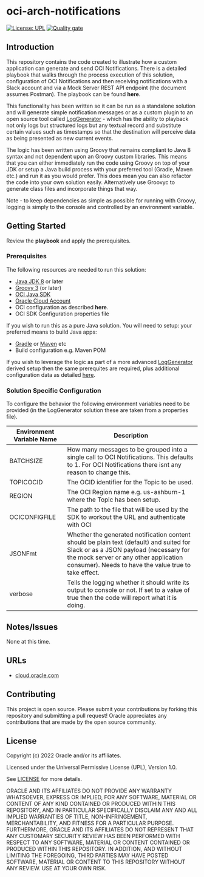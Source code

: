 # oci-arch-notifications

[![License: UPL](https://img.shields.io/badge/license-UPL-green)](https://img.shields.io/badge/license-UPL-green) [![Quality gate](https://sonarcloud.io/api/project_badges/quality_gate?project=oracle-devrel_oci-arch-notifications)](https://sonarcloud.io/dashboard?id=oracle-devrel_oci-arch-notifications)

## Introduction

This repository contains the code created to illustrate how a custom application can generate and send OCI Notifications.  There is a detailed playbook that walks through the process execution of this solution, configuration of OCI Notifications and then receiving notifications with a Slack account and via a Mock Server REST API endpoint (the document assumes Postman). The playbook can be found **here**.

This functionality has been written so it can be run as a standalone solution and will generate simple notification messages or as a custom plugin to an open source tool called [LogGenerator](https://github.com/mp3monster/LogGenerator) - which has the ability to playback not only logs but structured logs but any textual record and substitute certain values such as timestamps so that the destination will perceive data as being presented as new current events.

The logic has been written using Groovy that remains compliant to Java 8 syntax and not dependent upon an Groovy custom libraries. This means that you can either immediately run the code using Groovy on top of your JDK or setup a Java build process with your preferred tool (Gradle, Maven etc.) and run it as you would prefer. This does mean you can also refactor the code into your own solution easily. Alternatively use Groovyc to generate class files and incorporate things that way.

Note - to keep dependencies as simple as possible for running with Groovy, logging is  simply to the console and controlled by an environment variable.

## Getting Started
Review the **playbook** and apply the prerequisites.

### Prerequisites
The following resources are needed to run this solution:

- [Java JDK 8](https://www.oracle.com/uk/java/technologies/javase/javase8-archive-downloads.html) or later
- [Groovy 3](https://groovy.apache.org/download.html) (or later)
- [OCI Java SDK](https://docs.oracle.com/en-us/iaas/Content/API/SDKDocs/javasdk.htm)
- [Oracle Cloud Account](https://cloud.oracle.com)
- OCI configuration as described **here**.
- OCI SDK Configuration properties file

If you wish to run this as a pure Java solution. You will need to setup: your preferred means to build Java apps:

- [Gradle](https://gradle.org/) or [Maven](https://maven.apache.org/) etc
- Build configuration e.g. Maven POM

If you wish to leverage the logic as part of a more advanced [LogGenerator](https://github.com/mp3monster/LogGenerator) derived setup then the same prerequites are required, plus additional configuration data as detailed [here](https://github.com/mp3monster/LogGenerator). 

### Solution Specific Configuration

To configure the behavior the following environment variables need to be provided (in the LogGenerator solution these are taken from a properties file).

| Environment Variable Name | Description                                                  |
| ------------------------- | ------------------------------------------------------------ |
| BATCHSIZE                 | How many messages to be grouped into a single call to OCI Notifications. This defaults to 1. For OCI Notifications there isnt any reason to change this. |
| TOPICOCID                 | The OCID identifier for the Topic to be used.                |
| REGION                    | The OCI Region name e.g. us-ashburn-1 where the Topic has been setup. |
| OCICONFIGFILE             | The path to the file that will be used by the SDK to workout the URL and authenticate with OCI |
| JSONFmt                   | Whether the generated notification content should be plain text (default) and suited for Slack or as a JSON payload (necessary for the mock server or any other application consumer). Needs to have the value true to take effect. |
| verbose                   | Tells the logging whether it should write its output to console or not. If set to a value of true then the code will report what it is doing. |



## Notes/Issues

None at this time.

## URLs
* [cloud.oracle.com](https://oradocs-prodapp.cec.ocp.oraclecloud.com/documents/link/LDB5E5A64FC2812D39FB2B92C5B8A4023822A576F9DB/fileview/D3687C9FB8BE89832D7415A350DDF16ABB00D5A43B76/_using-ons-with-applications.docx)

## Contributing

This project is open source.  Please submit your contributions by forking this repository and submitting a pull request!  Oracle appreciates any contributions that are made by the open source community.

## License
Copyright (c) 2022 Oracle and/or its affiliates.

Licensed under the Universal Permissive License (UPL), Version 1.0.

See [LICENSE](LICENSE) for more details.

ORACLE AND ITS AFFILIATES DO NOT PROVIDE ANY WARRANTY WHATSOEVER, EXPRESS OR IMPLIED, FOR ANY SOFTWARE, MATERIAL OR CONTENT OF ANY KIND CONTAINED OR PRODUCED WITHIN THIS REPOSITORY, AND IN PARTICULAR SPECIFICALLY DISCLAIM ANY AND ALL IMPLIED WARRANTIES OF TITLE, NON-INFRINGEMENT, MERCHANTABILITY, AND FITNESS FOR A PARTICULAR PURPOSE.  FURTHERMORE, ORACLE AND ITS AFFILIATES DO NOT REPRESENT THAT ANY CUSTOMARY SECURITY REVIEW HAS BEEN PERFORMED WITH RESPECT TO ANY SOFTWARE, MATERIAL OR CONTENT CONTAINED OR PRODUCED WITHIN THIS REPOSITORY. IN ADDITION, AND WITHOUT LIMITING THE FOREGOING, THIRD PARTIES MAY HAVE POSTED SOFTWARE, MATERIAL OR CONTENT TO THIS REPOSITORY WITHOUT ANY REVIEW. USE AT YOUR OWN RISK. 